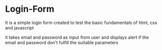 # Login-Form

It is a simple login form created to test the basic fundamentals of html, css and javascript

it takes email and password as input from user
and displays alert if the email and password don't fulfill the suitable parameters
